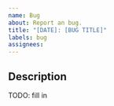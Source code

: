 ```yaml
---
name: Bug
about: Report an bug.
title: "[DATE]: [BUG TITLE]"
labels: bug
assignees:
---
```

## Description

TODO: fill in
